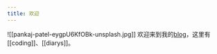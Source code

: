 ```yaml
---
title: 欢迎
---
```

![[pankaj-patel-eygpU6KfOBk-unsplash.jpg]]
欢迎来到我的[blog](blog.chenxuexin.com)，这里有[[coding]]、[[diarys]]。
